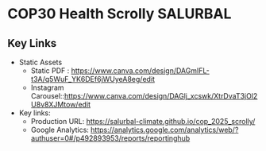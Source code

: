 # COP30 Health Scrolly SALURBAL

## Key Links

- Static Assets
    - Static PDF : https://www.canva.com/design/DAGmIFL-t3A/q5WuF_YK6DEf6jWUyeA8eg/edit
    - Instagram Carousel::https://www.canva.com/design/DAGlj_xcswk/XtrDvaT3jOl2U8v8XJMtow/edit
- Key links:
    - Production URL: https://salurbal-climate.github.io/cop_2025_scrolly/
    - Google Analytics: https://analytics.google.com/analytics/web/?authuser=0#/p492893953/reports/reportinghub
